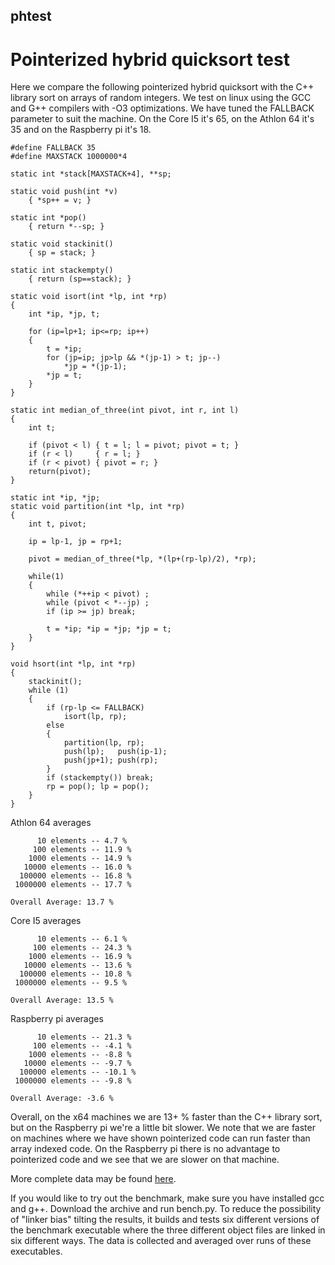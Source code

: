 ## phtest
# Pointerized hybrid quicksort test
Here we compare the following pointerized hybrid quicksort with the C++ library sort on arrays of random integers. We test on linux using the GCC and G++ compilers with -O3 optimizations. We have tuned the FALLBACK parameter to suit the machine. On the Core I5 it's 65, on the Athlon 64 it's 35 and on the Raspberry pi it's 18.

    #define FALLBACK 35
    #define MAXSTACK 1000000*4

    static int *stack[MAXSTACK+4], **sp;

    static void push(int *v)
        { *sp++ = v; }
    
    static int *pop()
        { return *--sp; }
    
    static void stackinit()
        { sp = stack; }
    
    static int stackempty()
        { return (sp==stack); }

    static void isort(int *lp, int *rp)
    {
        int *ip, *jp, t;
    
        for (ip=lp+1; ip<=rp; ip++)
        {
            t = *ip;
            for (jp=ip; jp>lp && *(jp-1) > t; jp--)
                *jp = *(jp-1);
            *jp = t;
        }
    }

    static int median_of_three(int pivot, int r, int l) 
    { 
        int t;
    
        if (pivot < l) { t = l; l = pivot; pivot = t; }
        if (r < l)     { r = l; }
        if (r < pivot) { pivot = r; }
        return(pivot);
    }

    static int *ip, *jp;
    static void partition(int *lp, int *rp)
    {
        int t, pivot;
    
        ip = lp-1, jp = rp+1;
    
        pivot = median_of_three(*lp, *(lp+(rp-lp)/2), *rp); 

        while(1)
        {
            while (*++ip < pivot) ;
            while (pivot < *--jp) ;
            if (ip >= jp) break;

            t = *ip; *ip = *jp; *jp = t;
        }
    }

    void hsort(int *lp, int *rp)
    {
        stackinit();
        while (1)
        {
            if (rp-lp <= FALLBACK)
                isort(lp, rp);
            else
            {
                partition(lp, rp);
                push(lp);   push(ip-1);
                push(jp+1); push(rp);
            }
            if (stackempty()) break;
            rp = pop(); lp = pop();
        }
    }

Athlon 64 averages

          10 elements -- 4.7 %
         100 elements -- 11.9 %
        1000 elements -- 14.9 %
       10000 elements -- 16.0 %
      100000 elements -- 16.8 %
     1000000 elements -- 17.7 %
 
    Overall Average: 13.7 %

Core I5 averages
  
          10 elements -- 6.1 %
         100 elements -- 24.3 %
        1000 elements -- 16.9 %
       10000 elements -- 13.6 %
      100000 elements -- 10.8 %
     1000000 elements -- 9.5 %
 
    Overall Average: 13.5 %

Raspberry pi averages

          10 elements -- 21.3 %
         100 elements -- -4.1 %
        1000 elements -- -8.8 %
       10000 elements -- -9.7 %
      100000 elements -- -10.1 %
     1000000 elements -- -9.8 %
 
    Overall Average: -3.6 %

Overall, on the x64 machines we are 13+ % faster than the C++ library sort, but on the Raspberry pi we're a little bit slower. We note that we are faster on machines where we have shown pointerized code can run faster than array indexed code. On the Raspberry pi there is no advantage to pointerized code and we see that we are slower on that machine.

More complete data may be found [here](https://github.com/aequorea/phsort/tree/master/bm).

If you would like to try out the benchmark, make sure you have installed gcc and g++. Download the archive and run bench.py. To reduce the possibility of "linker bias" tilting the results, it builds and tests six different versions of the benchmark executable where the three different object files are linked in six different ways. The data is collected and averaged over runs of these executables.

